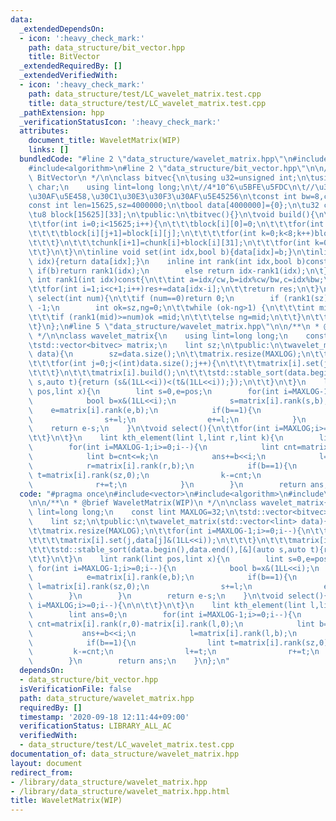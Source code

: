 ```yaml
---
data:
  _extendedDependsOn:
  - icon: ':heavy_check_mark:'
    path: data_structure/bit_vector.hpp
    title: BitVector
  _extendedRequiredBy: []
  _extendedVerifiedWith:
  - icon: ':heavy_check_mark:'
    path: data_structure/test/LC_wavelet_matrix.test.cpp
    title: data_structure/test/LC_wavelet_matrix.test.cpp
  _pathExtension: hpp
  _verificationStatusIcon: ':heavy_check_mark:'
  attributes:
    document_title: WaveletMatrix(WIP)
    links: []
  bundledCode: "#line 2 \"data_structure/wavelet_matrix.hpp\"\n#include<vector>\n\
    #include<algorithm>\n#line 2 \"data_structure/bit_vector.hpp\"\n\n/**\n * @brief\
    \ BitVector\n */\n\nclass bitvec{\n\tusing u32=unsigned int;\n\tusing u8=unsigned\
    \ char;\n    using lint=long long;\n\t//4*10^6\u5BFE\u5FDC\n\t//\u30D6\u30ED\u30C3\
    \u30AF\u5E458,\u30C1\u30E3\u30F3\u30AF\u5E45256\n\tconst int bw=8,cw=256;\n\t\
    const int len=15625,sz=4000000;\n\tbool data[4000000]={0};\n\tu32 chunk[15626];\n\
    \tu8 block[15625][33];\n\tpublic:\n\tbitvec(){}\n\tvoid build(){\n\t\tchunk[0]=0;\n\
    \t\tfor(int i=0;i<15625;i++){\n\t\t\tblock[i][0]=0;\n\t\t\tfor(int j=0;j<31;j++){\n\
    \t\t\t\tblock[i][j+1]=block[i][j];\n\t\t\t\tfor(int k=0;k<8;k++)block[i][j+1]+=data[i*cw+j*bw+k];\n\
    \t\t\t}\n\t\t\tchunk[i+1]=chunk[i]+block[i][31];\n\t\t\tfor(int k=0;k<8;k++)chunk[i+1]+=data[i*cw+31*bw+k];\n\
    \t\t}\n\t}\n\tinline void set(int idx,bool b){data[idx]=b;}\n\tinline bool get(int\
    \ idx){return data[idx];}\n    inline int rank(int idx,bool b)const{\n       \
    \ if(b)return rank1(idx);\n        else return idx-rank1(idx);\n\t}\n\tinline\
    \ int rank1(int idx)const{\n\t\tint a=idx/cw,b=idx%cw/bw,c=idx%bw;\n\t\tint res=chunk[a]+block[a][b];\n\
    \t\tfor(int i=1;i<c+1;i++)res+=data[idx-i];\n\t\treturn res;\n\t}\n\tinline int\
    \ select(int num){\n\t\tif (num==0)return 0;\n        if (rank1(sz)<num)return\
    \ -1;\n        int ok=sz,ng=0;\n\t\twhile (ok-ng>1) {\n\t\t\tint mid=(ok+ng)/2;\n\
    \t\t\tif (rank1(mid)>=num)ok =mid;\n\t\t\telse ng=mid;\n\t\t}\n\t\treturn ok;\n\
    \t}\n};\n#line 5 \"data_structure/wavelet_matrix.hpp\"\n\n/**\n * @brief WaveletMatrix(WIP)\n\
    \ */\n\nclass wavelet_matrix{\n    using lint=long long;\n    const lint MAXLOG=32;\n\
    \tstd::vector<bitvec> matrix;\n    lint sz;\n\tpublic:\n\twavelet_matrix(std::vector<lint>\
    \ data){\n        sz=data.size();\n\t\tmatrix.resize(MAXLOG);\n\t\tfor(int i=MAXLOG-1;i>=0;i--){\n\
    \t\t\tfor(int j=0;j<(int)data.size();j++){\n\t\t\t\tmatrix[i].set(j,data[j]&(1LL<<i));\n\
    \t\t\t}\n\t\t\tmatrix[i].build();\n\t\t\tstd::stable_sort(data.begin(),data.end(),[&](auto\
    \ s,auto t){return (s&(1LL<<i))<(t&(1LL<<i));});\n\t\t}\n\t}\n    lint rank(lint\
    \ pos,lint x){\n        lint s=0,e=pos;\n        for(int i=MAXLOG-1;i>=0;i--){\n\
    \            bool b=x&(1LL<<i);\n            s=matrix[i].rank(s,b);\n        \
    \    e=matrix[i].rank(e,b);\n            if(b==1){\n                lint l=matrix[i].rank(sz,0);\n\
    \                s+=l;\n                e+=l;\n            }\n        }\n    \
    \    return e-s;\n    }\n\tvoid select(){\n\t\tfor(int i=MAXLOG;i>=0;i--){\n\n\
    \t\t}\n\t}\n    lint kth_element(lint l,lint r,lint k){\n        lint ans=0;\n\
    \        for(int i=MAXLOG-1;i>=0;i--){\n            lint cnt=matrix[i].rank(r,0)-matrix[i].rank(l,0);\n\
    \            lint b=cnt<=k;\n            ans+=b<<i;\n            l=matrix[i].rank(l,b);\n\
    \            r=matrix[i].rank(r,b);\n            if(b==1){\n                lint\
    \ t=matrix[i].rank(sz,0);\n                k-=cnt;\n                l+=t;\n  \
    \              r+=t;\n            }\n        }\n        return ans;\n    }\n};\n"
  code: "#pragma once\n#include<vector>\n#include<algorithm>\n#include\"bit_vector.hpp\"\
    \n\n/**\n * @brief WaveletMatrix(WIP)\n */\n\nclass wavelet_matrix{\n    using\
    \ lint=long long;\n    const lint MAXLOG=32;\n\tstd::vector<bitvec> matrix;\n\
    \    lint sz;\n\tpublic:\n\twavelet_matrix(std::vector<lint> data){\n        sz=data.size();\n\
    \t\tmatrix.resize(MAXLOG);\n\t\tfor(int i=MAXLOG-1;i>=0;i--){\n\t\t\tfor(int j=0;j<(int)data.size();j++){\n\
    \t\t\t\tmatrix[i].set(j,data[j]&(1LL<<i));\n\t\t\t}\n\t\t\tmatrix[i].build();\n\
    \t\t\tstd::stable_sort(data.begin(),data.end(),[&](auto s,auto t){return (s&(1LL<<i))<(t&(1LL<<i));});\n\
    \t\t}\n\t}\n    lint rank(lint pos,lint x){\n        lint s=0,e=pos;\n       \
    \ for(int i=MAXLOG-1;i>=0;i--){\n            bool b=x&(1LL<<i);\n            s=matrix[i].rank(s,b);\n\
    \            e=matrix[i].rank(e,b);\n            if(b==1){\n                lint\
    \ l=matrix[i].rank(sz,0);\n                s+=l;\n                e+=l;\n    \
    \        }\n        }\n        return e-s;\n    }\n\tvoid select(){\n\t\tfor(int\
    \ i=MAXLOG;i>=0;i--){\n\n\t\t}\n\t}\n    lint kth_element(lint l,lint r,lint k){\n\
    \        lint ans=0;\n        for(int i=MAXLOG-1;i>=0;i--){\n            lint\
    \ cnt=matrix[i].rank(r,0)-matrix[i].rank(l,0);\n            lint b=cnt<=k;\n \
    \           ans+=b<<i;\n            l=matrix[i].rank(l,b);\n            r=matrix[i].rank(r,b);\n\
    \            if(b==1){\n                lint t=matrix[i].rank(sz,0);\n       \
    \         k-=cnt;\n                l+=t;\n                r+=t;\n            }\n\
    \        }\n        return ans;\n    }\n};\n"
  dependsOn:
  - data_structure/bit_vector.hpp
  isVerificationFile: false
  path: data_structure/wavelet_matrix.hpp
  requiredBy: []
  timestamp: '2020-09-18 12:11:44+09:00'
  verificationStatus: LIBRARY_ALL_AC
  verifiedWith:
  - data_structure/test/LC_wavelet_matrix.test.cpp
documentation_of: data_structure/wavelet_matrix.hpp
layout: document
redirect_from:
- /library/data_structure/wavelet_matrix.hpp
- /library/data_structure/wavelet_matrix.hpp.html
title: WaveletMatrix(WIP)
---
```

